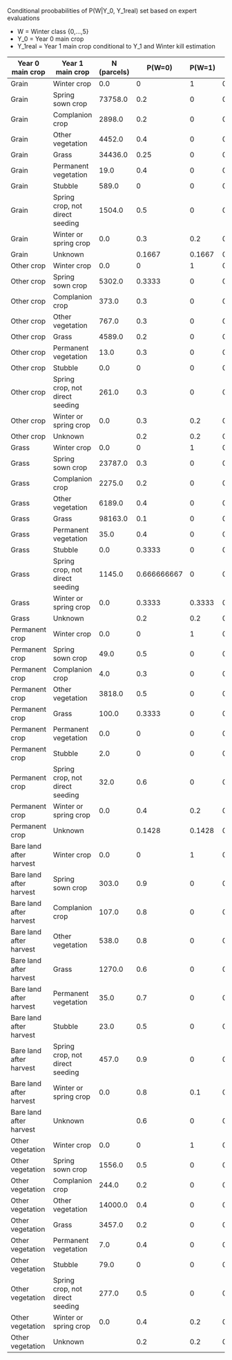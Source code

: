 Conditional proobabilities of P(W|Y_0, Y_1real)  set based on expert evaluations

- W = Winter class {0,...,5}
- Y_0 = Year 0 main crop
- Y_1real = Year 1 main crop conditional to Y_1 and Winter kill estimation


| Year 0 main crop | Year 1 main crop | N (parcels) | P(W=0) | P(W=1) | P(W=2) | P(W=3) | P(W=4) | P(W=5) | P(W=6) | SUM |
|------------------|------------------|----|--------|--------|--------|--------|--------|--------|--------|-----|
| Grain | Winter crop | 0.0 | 0 | 1 | 0 | 0 | 0 | 0 | 0 | 1 |
| Grain | Spring sown crop | 73758.0 | 0.2 | 0 | 0.05 | 0.7 | 0 | 0.05 | 0 | 1 |
| Grain | Complanion crop | 2898.0 | 0.2 | 0 | 0.1 | 0.5 | 0 | 0.2 | 0 | 1 |
| Grain | Other vegetation | 4452.0 | 0.4 | 0 | 0.05 | 0.5 | 0 | 0.05 | 0 | 1 |
| Grain | Grass | 34436.0 | 0.25 | 0 | 0.25 | 0.25 | 0 | 0.25 | 0 | 1 |
| Grain | Permanent vegetation | 19.0 | 0.4 | 0 | 0 | 0.4 | 0 | 0.1 | 0.1 | 1 |
| Grain | Stubble | 589.0 | 0 | 0 | 0 | 0.9 | 0 | 0.1 | 0 | 1 |
| Grain | Spring crop, not direct seeding | 1504.0 | 0.5 | 0 | 0 | 0.3 | 0 | 0.2 | 0 | 1 |
| Grain | Winter or spring crop | 0.0 | 0.3 | 0.2 | 0 | 0.3 | 0 | 0.2 | 0 | 1 |
| Grain | Unknown |  | 0.1667 | 0.1667 | 0.1667 | 0.1667 | 0 | 0.1667 | 0.1667 | 1 |
| Other crop | Winter crop | 0.0 | 0 | 1 | 0 | 0 | 0 | 0 | 0 | 1 |
| Other crop | Spring sown crop | 5302.0 | 0.3333 | 0 | 0 | 0 | 0.3333 | 0.3333 | 0 | 1 |
| Other crop | Complanion crop | 373.0 | 0.3 | 0 | 0 | 0 | 0.3 | 0.4 | 0 | 1 |
| Other crop | Other vegetation | 767.0 | 0.3 | 0 | 0.2 | 0 | 0.3 | 0.1 | 0.1 | 1 |
| Other crop | Grass | 4589.0 | 0.2 | 0 | 0.4 | 0 | 0.2 | 0.2 | 0 | 1 |
| Other crop | Permanent vegetation | 13.0 | 0.3 | 0 | 0.2 | 0 | 0.3 | 0.2 | 0 | 1 |
| Other crop | Stubble | 0.0 | 0 | 0 | 0 | 0 | 1 | 0 | 0 | 1 |
| Other crop | Spring crop, not direct seeding | 261.0 | 0.3 | 0 | 0.2 | 0 | 0.3 | 0.2 | 0 | 1 |
| Other crop | Winter or spring crop | 0.0 | 0.3 | 0.2 | 0 | 0 | 0.3 | 0.2 | 0 | 1 |
| Other crop | Unknown |  | 0.2 | 0.2 | 0.2 | 0 | 0.2 | 0.2 | 0 | 1 |
| Grass | Winter crop | 0.0 | 0 | 1 | 0 | 0 | 0 | 0 | 0 | 1 |
| Grass | Spring sown crop | 23787.0 | 0.3 | 0 | 0.7 | 0 | 0 | 0 | 0 | 1 |
| Grass | Complanion crop | 2275.0 | 0.2 | 0 | 0.8 | 0 | 0 | 0 | 0 | 1 |
| Grass | Other vegetation | 6189.0 | 0.4 | 0 | 0.5 | 0 | 0 | 0 | 0.1 | 1 |
| Grass | Grass | 98163.0 | 0.1 | 0 | 0.9 | 0 | 0 | 0 | 0 | 1 |
| Grass | Permanent vegetation | 35.0 | 0.4 | 0 | 0.4 | 0 | 0 | 0 | 0.2 | 1 |
| Grass | Stubble | 0.0 | 0.3333 | 0 | 0.3333 | 0.3333 | 0 | 0 | 0 | 1 |
| Grass | Spring crop, not direct seeding | 1145.0 | 0.666666667 | 0 | 0.333333333 | 0 | 0 | 0 | 0 | 1 |
| Grass | Winter or spring crop | 0.0 | 0.3333 | 0.3333 | 0.3333 | 0 | 0 | 0 | 0 | 1 |
| Grass | Unknown |  | 0.2 | 0.2 | 0.4 | 0 | 0 | 0 | 0.2 | 1 |
| Permanent crop | Winter crop | 0.0 | 0 | 1 | 0 | 0 | 0 | 0 | 0 | 1 |
| Permanent crop | Spring sown crop | 49.0 | 0.5 | 0 | 0 | 0 | 0 | 0 | 0.5 | 1 |
| Permanent crop | Complanion crop | 4.0 | 0.3 | 0 | 0.1 | 0 | 0.1 | 0.1 | 0.4 | 1 |
| Permanent crop | Other vegetation | 3818.0 | 0.5 | 0 | 0 | 0 | 0.1 | 0.1 | 0.3 | 1 |
| Permanent crop | Grass | 100.0 | 0.3333 | 0 | 0.3333 | 0 | 0 | 0 | 0.3333 | 1 |
| Permanent crop | Permanent vegetation | 0.0 | 0 | 0 | 0 | 0 | 0 | 0 | 1 | 1 |
| Permanent crop | Stubble | 2.0 | 0 | 0 | 0 | 0 | 0.4 | 0.3 | 0.3 | 1 |
| Permanent crop | Spring crop, not direct seeding | 32.0 | 0.6 | 0 | 0 | 0 | 0.05 | 0.05 | 0.3 | 1 |
| Permanent crop | Winter or spring crop | 0.0 | 0.4 | 0.2 | 0 | 0 | 0 | 0 | 0.4 | 1 |
| Permanent crop | Unknown |  | 0.1428 | 0.1428 | 0.1428 | 0.1428 | 0.1428 | 0.1429 | 0.1428 | 1 |
| Bare land after harvest | Winter crop | 0.0 | 0 | 1 | 0 | 0 | 0 | 0 | 0 | 1 |
| Bare land after harvest | Spring sown crop | 303.0 | 0.9 | 0 | 0 | 0 | 0.05 | 0.05 | 0 | 1 |
| Bare land after harvest | Complanion crop | 107.0 | 0.8 | 0 | 0.1 | 0 | 0.05 | 0.05 | 0 | 1 |
| Bare land after harvest | Other vegetation | 538.0 | 0.8 | 0 | 0.1 | 0 | 0 | 0 | 0.1 | 1 |
| Bare land after harvest | Grass | 1270.0 | 0.6 | 0 | 0.3 | 0 | 0 | 0 | 0.1 | 1 |
| Bare land after harvest | Permanent vegetation | 35.0 | 0.7 | 0 | 0 | 0 | 0 | 0 | 0.3 | 1 |
| Bare land after harvest | Stubble | 23.0 | 0.5 | 0 | 0 | 0 | 0.4 | 0.1 | 0 | 1 |
| Bare land after harvest | Spring crop, not direct seeding | 457.0 | 0.9 | 0 | 0 | 0 | 0.05 | 0.05 | 0 | 1 |
| Bare land after harvest | Winter or spring crop | 0.0 | 0.8 | 0.1 | 0 | 0 | 0.05 | 0.05 | 0 | 1 |
| Bare land after harvest | Unknown |  | 0.6 | 0 | 0.1 | 0 | 0.1 | 0.1 | 0.1 | 1 |
| Other vegetation | Winter crop | 0.0 | 0 | 1 | 0 | 0 | 0 | 0 | 0 | 1 |
| Other vegetation | Spring sown crop | 1556.0 | 0.5 | 0 | 0 | 0 | 0.3 | 0.2 | 0 | 1 |
| Other vegetation | Complanion crop | 244.0 | 0.2 | 0 | 0.2 | 0 | 0.2 | 0.4 | 0 | 1 |
| Other vegetation | Other vegetation | 14000.0 | 0.4 | 0 | 0 | 0 | 0.4 | 0.2 | 0 | 1 |
| Other vegetation | Grass | 3457.0 | 0.2 | 0 | 0.2 | 0 | 0.3 | 0.3 | 0 | 1 |
| Other vegetation | Permanent vegetation | 7.0 | 0.4 | 0 | 0 | 0 | 0.4 | 0.2 | 0 | 1 |
| Other vegetation | Stubble | 79.0 | 0 | 0 | 0 | 0.3333 | 0.3333 | 0.3333 | 0 | 1 |
| Other vegetation | Spring crop, not direct seeding | 277.0 | 0.5 | 0 | 0 | 0 | 0.4 | 0.1 | 0 | 1 |
| Other vegetation | Winter or spring crop | 0.0 | 0.4 | 0.2 | 0 | 0 | 0.2 | 0.2 | 0 | 1 |
| Other vegetation | Unknown |  | 0.2 | 0.2 | 0.2 | 0 | 0.2 | 0.1 | 0.1 | 1 |
